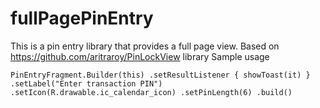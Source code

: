 # fullPagePinEntry
This is a pin entry library that provides a full page view. Based on https://github.com/aritraroy/PinLockView library
Sample usage

`PinEntryFragment.Builder(this)
.setResultListener {
            showToast(it)
        }
.setLabel("Enter transaction PIN")
.setIcon(R.drawable.ic_calendar_icon)
.setPinLength(6)
.build()`
